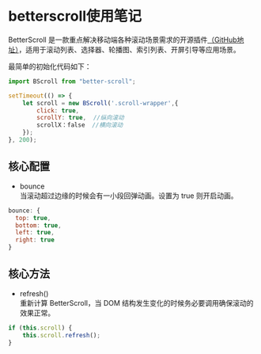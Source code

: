 # betterscroll使用笔记   

BetterScroll 是一款重点解决移动端各种滚动场景需求的开源插件[（GitHub地址）](https://github.com/ustbhuangyi/better-scroll)，适用于滚动列表、选择器、轮播图、索引列表、开屏引导等应用场景。   

最简单的初始化代码如下：
```javascript
import BScroll from "better-scroll";

setTimeout(() => {
    let scroll = new BScroll('.scroll-wrapper',{
        click: true,
        scrollY: true,  //纵向滚动
        scrollX：false  //横向滚动
    });
}, 200);   
```   

## 核心配置  
- bounce  
当滚动超过边缘的时候会有一小段回弹动画。设置为 true 则开启动画。   
```javascript
bounce: {
  top: true,
  bottom: true,
  left: true,
  right: true
}
```

## 核心方法   
- refresh()     
重新计算 BetterScroll，当 DOM 结构发生变化的时候务必要调用确保滚动的效果正常。  

```javascript
if (this.scroll) {
    this.scroll.refresh();
}
```